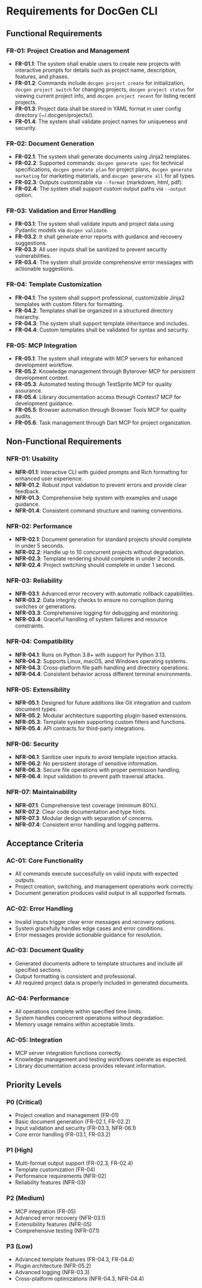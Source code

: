 # Requirements for DocGen CLI

## Functional Requirements

### FR-01: Project Creation and Management
- **FR-01.1**: The system shall enable users to create new projects with interactive prompts for details such as project name, description, features, and phases.
- **FR-01.2**: Commands include `docgen project create` for initialization, `docgen project switch` for changing projects, `docgen project status` for viewing current project info, and `docgen project recent` for listing recent projects.
- **FR-01.3**: Project data shall be stored in YAML format in user config directory (~/.docgen/projects/).
- **FR-01.4**: The system shall validate project names for uniqueness and security.

### FR-02: Document Generation
- **FR-02.1**: The system shall generate documents using Jinja2 templates.
- **FR-02.2**: Supported commands: `docgen generate spec` for technical specifications, `docgen generate plan` for project plans, `docgen generate marketing` for marketing materials, and `docgen generate all` for all types.
- **FR-02.3**: Outputs customizable via `--format` (markdown, html, pdf).
- **FR-02.4**: The system shall support custom output paths via `--output` option.

### FR-03: Validation and Error Handling
- **FR-03.1**: The system shall validate inputs and project data using Pydantic models via `docgen validate`.
- **FR-03.2**: It shall generate error reports with guidance and recovery suggestions.
- **FR-03.3**: All user inputs shall be sanitized to prevent security vulnerabilities.
- **FR-03.4**: The system shall provide comprehensive error messages with actionable suggestions.

### FR-04: Template Customization
- **FR-04.1**: The system shall support professional, customizable Jinja2 templates with custom filters for formatting.
- **FR-04.2**: Templates shall be organized in a structured directory hierarchy.
- **FR-04.3**: The system shall support template inheritance and includes.
- **FR-04.4**: Custom templates shall be validated for syntax and security.

### FR-05: MCP Integration
- **FR-05.1**: The system shall integrate with MCP servers for enhanced development workflow.
- **FR-05.2**: Knowledge management through Byterover MCP for persistent development context.
- **FR-05.3**: Automated testing through TestSprite MCP for quality assurance.
- **FR-05.4**: Library documentation access through Context7 MCP for development guidance.
- **FR-05.5**: Browser automation through Browser Tools MCP for quality audits.
- **FR-05.6**: Task management through Dart MCP for project organization.

## Non-Functional Requirements

### NFR-01: Usability
- **NFR-01.1**: Interactive CLI with guided prompts and Rich formatting for enhanced user experience.
- **NFR-01.2**: Robust input validation to prevent errors and provide clear feedback.
- **NFR-01.3**: Comprehensive help system with examples and usage guidance.
- **NFR-01.4**: Consistent command structure and naming conventions.

### NFR-02: Performance
- **NFR-02.1**: Document generation for standard projects should complete in under 5 seconds.
- **NFR-02.2**: Handle up to 10 concurrent projects without degradation.
- **NFR-02.3**: Template rendering should complete in under 2 seconds.
- **NFR-02.4**: Project switching should complete in under 1 second.

### NFR-03: Reliability
- **NFR-03.1**: Advanced error recovery with automatic rollback capabilities.
- **NFR-03.2**: Data integrity checks to ensure no corruption during switches or generations.
- **NFR-03.3**: Comprehensive logging for debugging and monitoring.
- **NFR-03.4**: Graceful handling of system failures and resource constraints.

### NFR-04: Compatibility
- **NFR-04.1**: Runs on Python 3.8+ with support for Python 3.13.
- **NFR-04.2**: Supports Linux, macOS, and Windows operating systems.
- **NFR-04.3**: Cross-platform file path handling and directory operations.
- **NFR-04.4**: Consistent behavior across different terminal environments.

### NFR-05: Extensibility
- **NFR-05.1**: Designed for future additions like Git integration and custom document types.
- **NFR-05.2**: Modular architecture supporting plugin-based extensions.
- **NFR-05.3**: Template system supporting custom filters and functions.
- **NFR-05.4**: API contracts for third-party integrations.

### NFR-06: Security
- **NFR-06.1**: Sanitize user inputs to avoid template injection attacks.
- **NFR-06.2**: No persistent storage of sensitive information.
- **NFR-06.3**: Secure file operations with proper permission handling.
- **NFR-06.4**: Input validation to prevent path traversal attacks.

### NFR-07: Maintainability
- **NFR-07.1**: Comprehensive test coverage (minimum 80%).
- **NFR-07.2**: Clear code documentation and type hints.
- **NFR-07.3**: Modular design with separation of concerns.
- **NFR-07.4**: Consistent error handling and logging patterns.

## Acceptance Criteria

### AC-01: Core Functionality
- All commands execute successfully on valid inputs with expected outputs.
- Project creation, switching, and management operations work correctly.
- Document generation produces valid output in all supported formats.

### AC-02: Error Handling
- Invalid inputs trigger clear error messages and recovery options.
- System gracefully handles edge cases and error conditions.
- Error messages provide actionable guidance for resolution.

### AC-03: Document Quality
- Generated documents adhere to template structures and include all specified sections.
- Output formatting is consistent and professional.
- All required project data is properly included in generated documents.

### AC-04: Performance
- All operations complete within specified time limits.
- System handles concurrent operations without degradation.
- Memory usage remains within acceptable limits.

### AC-05: Integration
- MCP server integration functions correctly.
- Knowledge management and testing workflows operate as expected.
- Library documentation access provides relevant information.

## Priority Levels

### P0 (Critical)
- Project creation and management (FR-01)
- Basic document generation (FR-02.1, FR-02.2)
- Input validation and security (FR-03.3, NFR-06.1)
- Core error handling (FR-03.1, FR-03.2)

### P1 (High)
- Multi-format output support (FR-02.3, FR-02.4)
- Template customization (FR-04)
- Performance requirements (NFR-02)
- Reliability features (NFR-03)

### P2 (Medium)
- MCP integration (FR-05)
- Advanced error recovery (NFR-03.1)
- Extensibility features (NFR-05)
- Comprehensive testing (NFR-07.1)

### P3 (Low)
- Advanced template features (FR-04.3, FR-04.4)
- Plugin architecture (NFR-05.2)
- Advanced logging (NFR-03.3)
- Cross-platform optimizations (NFR-04.3, NFR-04.4)